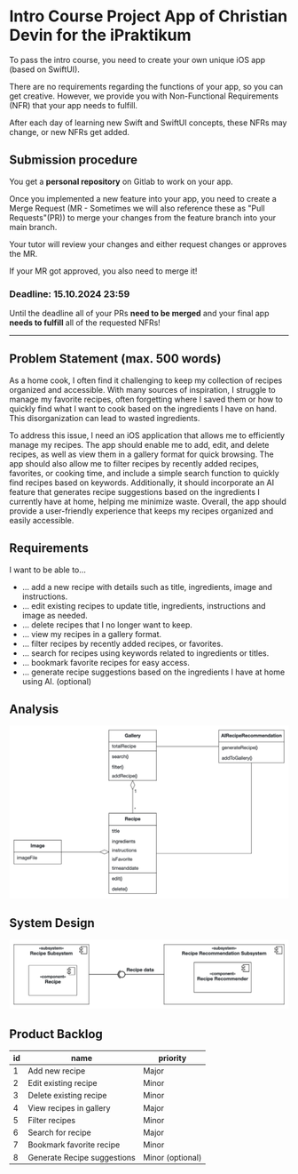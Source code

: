 # Intro Course Project App of Christian Devin for the iPraktikum

To pass the intro course, you need to create your own unique iOS app (based on SwiftUI).

There are no requirements regarding the functions of your app, so you can get creative.
However, we provide you with Non-Functional Requirements (NFR) that your app needs to fulfill.

After each day of learning new Swift and SwiftUI concepts, these NFRs may change, or new NFRs get added.

## Submission procedure

You get a **personal repository** on Gitlab to work on your app.

Once you implemented a new feature into your app, you need to create a Merge Request (MR - Sometimes we will also reference these as "Pull Requests"(PR)) to merge your changes from the feature branch into your main branch.

Your tutor will review your changes and either request changes or approves the MR.

If your MR got approved, you also need to merge it!

### Deadline: **15.10.2024 23:59**

Until the deadline all of your PRs **need to be merged** and your final app **needs to fulfill** all of the requested NFRs!

---

## Problem Statement (max. 500 words)

As a home cook, I often find it challenging to keep my collection of recipes organized and accessible. With many sources of inspiration, I struggle to manage my favorite recipes, often forgetting where I saved them or how to quickly find what I want to cook based on the ingredients I have on hand. This disorganization can lead to wasted ingredients.

To address this issue, I need an iOS application that allows me to efficiently manage my recipes. The app should enable me to add, edit, and delete recipes, as well as view them in a gallery format for quick browsing. The app should also allow me to filter recipes by recently added recipes, favorites, or cooking time, and include a simple search function to quickly find recipes based on keywords. Additionally, it should incorporate an AI feature that generates recipe suggestions based on the ingredients I currently have at home, helping me minimize waste. Overall, the app should provide a user-friendly experience that keeps my recipes organized and easily accessible.
## Requirements

I want to be able to…

- … add a new recipe with details such as title, ingredients, image and instructions.
- … edit existing recipes to update title, ingredients, instructions and image as needed.
- … delete recipes that I no longer want to keep.
- … view my recipes in a gallery format.
- … filter recipes by recently added recipes, or favorites.
- … search for recipes using keywords related to ingredients or titles.
- … bookmark favorite recipes for easy access.
- … generate recipe suggestions based on the ingredients I have at home using AI. (optional)

## Analysis
![UML](./UMLClassDiagram.png)

## System Design

![UML](./system-design-2.png)

## Product Backlog

| id | name | priority |
| ------ | ------ | ------ |
|   1   | Add new recipe | Major |
|   2   | Edit existing recipe | Minor |
|   3   | Delete existing recipe | Minor |
|   4   | View recipes in gallery | Major |
|   5   | Filter recipes | Minor |
|   6   | Search for recipe | Major |
|   7   | Bookmark favorite recipe | Minor |
|   8   | Generate Recipe suggestions | Minor (optional) |
